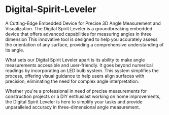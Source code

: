 # Digital-Spirit-Leveler
A Cutting-Edge Embedded Device for Precise 3D Angle Measurement and Visualization. The Digital Spirit Leveler is a groundbreaking embedded device that offers advanced capabilities for measuring angles in three dimension This innovative tool is designed to help you accurately assess the orientation of any surface, providing a comprehensive understanding of its angle.

What sets our Digital Spirit Leveler apart is its ability to make angle measurements accessible and user-friendly. It goes beyond numerical readings by incorporating an LED bulb system. This system simplifies the process, offering visual guidance to help users align surfaces with precision, eliminating the need for complex angle interpretation.

Whether you're a professional in need of precise measurements for construction projects or a DIY enthusiast working on home improvements, the Digital Spirit Leveler is here to simplify your tasks and provide unparalleled accuracy in three-dimensional angle measurement.
